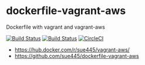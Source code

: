 # dockerfile-vagrant-aws
Dockerfile with vagrant and vagrant-aws

[![Build Status](https://github.com/sue445/dockerfile-vagrant-aws/workflows/build/badge.svg?branch=master)](https://github.com/sue445/dockerfile-vagrant-aws/actions?query=workflow%3Abuild)
[![Build Status](https://github.com/sue445/dockerfile-vagrant-aws/workflows/update_version/badge.svg?branch=master)](https://github.com/sue445/dockerfile-vagrant-aws/actions?query=workflow%3Aupdate_version)
[![CircleCI](https://circleci.com/gh/sue445/dockerfile-vagrant-aws/tree/master.svg?style=svg)](https://circleci.com/gh/sue445/dockerfile-vagrant-aws/tree/master)

* https://hub.docker.com/r/sue445/vagrant-aws/
* https://github.com/sue445/dockerfile-vagrant-aws
